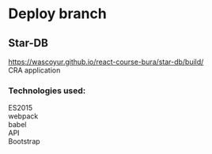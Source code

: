 # Deploy branch #
## Star-DB ##
https://wascoyur.github.io/react-course-bura/star-db/build/<br>
CRA application<br>
### Technologies used:  <br>
ES2015<br>
webpack<br>
babel<br>
API<br>
Bootstrap<br>
